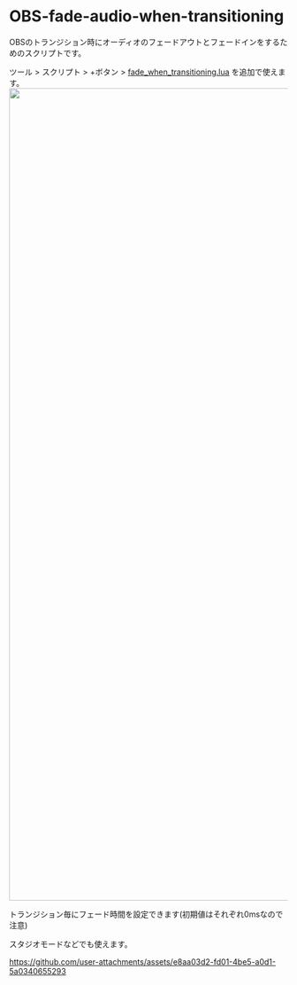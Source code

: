 # OBS-fade-audio-when-transitioning

OBSのトランジション時にオーディオのフェードアウトとフェードインをするためのスクリプトです。

ツール > スクリプト > +ボタン > [fade_when_transitioning.lua](https://github.com/NagaoSouma/OBS-fade-audio-when-transitioning/blob/main/fade_when_transitioning.lua) を追加で使えます。
<img width="1466" src="https://github.com/user-attachments/assets/603647c7-f97c-4b73-b8f6-d3d53679cc8b">

トランジション毎にフェード時間を設定できます(初期値はそれぞれ0msなので注意)

スタジオモードなどでも使えます。

https://github.com/user-attachments/assets/e8aa03d2-fd01-4be5-a0d1-5a0340655293
